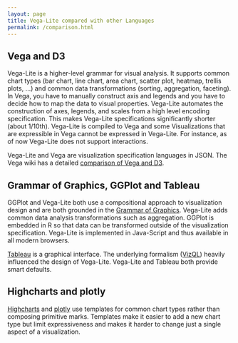 ```yaml
---
layout: page
title: Vega-Lite compared with other Languages
permalink: /comparison.html
---
```


## Vega and D3

Vega-Lite is a higher-level grammar for visual analysis. It supports common chart types (bar chart, line chart, area chart, scatter plot, heatmap, trellis plots, ...) and common data transformations (sorting, aggregation, faceting). In Vega, you have to manually construct axis and legends and you have to decide how to map the data to visual properties. Vega-Lite automates the construction of axes, legends, and scales from a high level encoding specification. This makes Vega-Lite specifications significantly shorter (about 1/10th). Vega-Lite is compiled to Vega and some Visualizations that are expressible in Vega cannot be expressed in Vega-Lite. For instance, as of now Vega-Lite does not support interactions.

Vega-Lite and Vega are visualization specification languages in JSON. The Vega wiki has a detailed [comparison of Vega and D3](https://github.com/vega/vega/wiki/Vega-and-D3).


## Grammar of Graphics, GGPlot and Tableau

GGPlot and Vega-Lite both use a compositional approach to visualization design and are both grounded in the [Grammar of Graphics](http://www.amazon.com/The-Grammar-Graphics-Statistics-Computing/dp/0387245448). Vega-Lite adds common data analysis transformations such as aggregation. GGPlot is embedded in R so that data can be transformed outside of the visualization specification. Vega-Lite is implemented in Java-Script and thus available in all modern browsers.

[Tableau](https://www.tableau.com/) is a graphical interface. The underlying formalism ([VizQL](https://www.tableau.com/products/technology)) heavily influenced the design of Vega-Lite. Vega-Lite and Tableau both provide smart defaults.


## Highcharts and plotly

[Highcharts](http://www.highcharts.com/) and [plotly](https://plot.ly/) use templates for common chart types rather than composing primitive marks. Templates make it easier to add a new chart type but limit expressiveness and makes it harder to change just a single aspect of a visualization.
